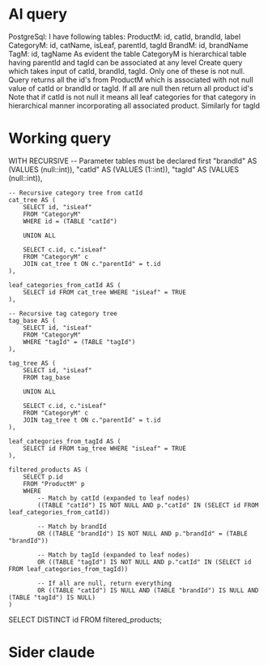 # AI query
PostgreSql: I have following tables:
ProductM: id, catId, brandId, label
CategoryM: id, catName, isLeaf, parentId, tagId
BrandM: id, brandName
TagM: id, tagName
As evident the table CategoryM is hierarchical table having parentId and tagId can be associated at any level
Create query which takes input of catId, brandId, tagId. Only one of these is not null.
Query returns all the id's from ProductM which is associated with not null value of catId or brandId or tagId. If all are null then return all product id's
Note that if catId is not null it means all leaf categories for that category in hierarchical manner incorporating all associated product. Similarly for tagId

# Working query

WITH RECURSIVE 
    -- Parameter tables must be declared first
    "brandId" AS (VALUES (null::int)),
    "catId" AS (VALUES (1::int)),
    "tagId" AS (VALUES (null::int)),

    -- Recursive category tree from catId
    cat_tree AS (
        SELECT id, "isLeaf"
        FROM "CategoryM"
        WHERE id = (TABLE "catId")

        UNION ALL

        SELECT c.id, c."isLeaf"
        FROM "CategoryM" c
        JOIN cat_tree t ON c."parentId" = t.id
    ),

    leaf_categories_from_catId AS (
        SELECT id FROM cat_tree WHERE "isLeaf" = TRUE
    ),

    -- Recursive tag category tree
    tag_base AS (
        SELECT id, "isLeaf"
        FROM "CategoryM"
        WHERE "tagId" = (TABLE "tagId")
    ),
    
    tag_tree AS (
        SELECT id, "isLeaf"
        FROM tag_base

        UNION ALL

        SELECT c.id, c."isLeaf"
        FROM "CategoryM" c
        JOIN tag_tree t ON c."parentId" = t.id
    ),

    leaf_categories_from_tagId AS (
        SELECT id FROM tag_tree WHERE "isLeaf" = TRUE
    ),

    filtered_products AS (
        SELECT p.id
        FROM "ProductM" p
        WHERE
            -- Match by catId (expanded to leaf nodes)
            ((TABLE "catId") IS NOT NULL AND p."catId" IN (SELECT id FROM leaf_categories_from_catId))

            -- Match by brandId
            OR ((TABLE "brandId") IS NOT NULL AND p."brandId" = (TABLE "brandId"))

            -- Match by tagId (expanded to leaf nodes)
            OR ((TABLE "tagId") IS NOT NULL AND p."catId" IN (SELECT id FROM leaf_categories_from_tagId))

            -- If all are null, return everything
            OR ((TABLE "catId") IS NULL AND (TABLE "brandId") IS NULL AND (TABLE "tagId") IS NULL)
    )

SELECT DISTINCT id FROM filtered_products;

# Sider claude
